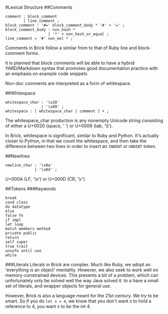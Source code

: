 #Lexical Structure
##Comments
```bnf
comment : block_comment
        | line_comment ;
block_comment : '#=' block_comment_body * '#' + '=' ;
block_comment_body : non_hash *
                   | '*' + non_hash_or_equal ;
line_comment = '#' non_eol * ;

```
Comments in Brick follow a similar from to that of Ruby line and block-comment forms.

It is planned that block comments will be able to have a hybrid YARD/Markdown syntax that promotes good documentation practice with an emphasis on example code snippets

Non-doc comments are interpreted as a form of whitespace.

##Whitespace
```bnf
whitespace_char : '\x20'
                | '\x09' ;
whitespace : [ whitespace_char | comment ] + ;
```
The whitespace_char production is any nonempty Unicode string consisting of either a U+0020 (space, ' ') or U+0009 (tab, '\t').

In Brick, whitespace is significant, similar to Ruby and Python. It's actually closer to Python, in that we count the whitespace, and then take the difference between two lines in order to insert an `INDENT` or `UNDENT` token.

##Newlines
```bnf
newline_char : '\x0a'
             | '\x0d' ;
```
U+000A (LF, '\n') or U+000D (CR, '\r')

##Tokens
###Keywords
```
break
cond class
do datatype
else
false fn
if impl
let loop
match members method
private public
return
self super
true trait
unsafe until use
while
```

###Literals
Literals in Brick are complex.  Much like Ruby, we adopt an 'everything is an object' mentality. However, we also seek to work well on memory-constrained devices. This presents a bit of a problem, which can unfortunately only be solved well the way Java solved it: to a have a small set of literals, and wrapper objects for general use. 

However, Brick is also a language meant for the 21st century. We try to be smart. So if you do `let x = 4`, we know that you don't want x to hold a reference to 4, you want x to _be_ the int 4.